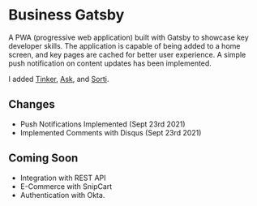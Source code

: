 # Business Gatsby 

A PWA (progressive web application) built with Gatsby to showcase key developer skills. The application is capable of being added to a home screen, and key pages are cached for better user experience. A simple push notification on content updates has been implemented. 

I added [Tinker](https://github.com/jvkrakowski/Tinker), [Ask](https://github.com/jvkrakowski/Ask), and [Sorti](https://github.com/jvkrakowski/Sorti). 

## Changes 

- Push Notifications Implemented (Sept 23rd 2021)
- Implemented Comments with Disqus (Sept 23rd 2021)

## Coming Soon

- Integration with REST API
- E-Commerce with SnipCart
- Authentication with Okta.
